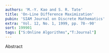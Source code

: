```yaml
---
authors: 'M.-Y. Kao and S. R. Tate'
title: 'On-Line Difference Maximization'
pubin: 'SIAM Journal on Discrete Mathematics'
extra: 'Vol. 12, No. 1, 1999, pp. 78--90'
sort: 199901
tags: ["S:Online Algorithms","T:Journal"]
---
```

Abstract

